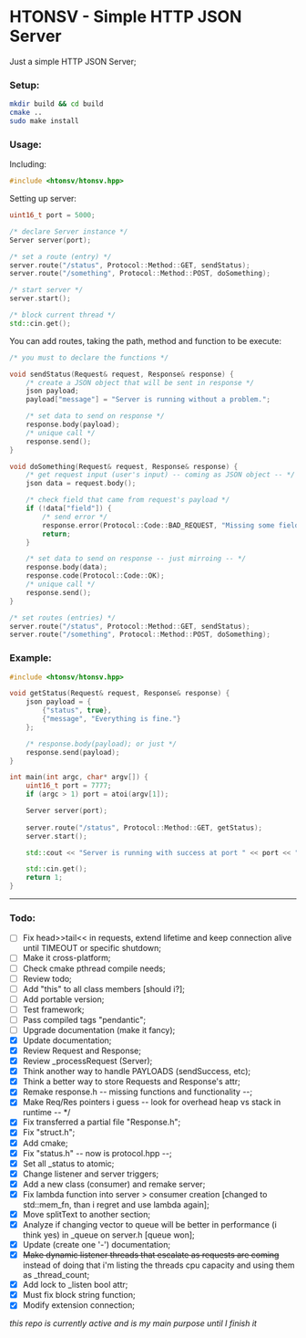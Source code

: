 # HTONSV - Simple HTTP JSON Server

Just a simple HTTP JSON Server;

### Setup:

```bash
mkdir build && cd build
cmake ..
sudo make install
```

### Usage:

Including:
```cpp
#include <htonsv/htonsv.hpp>
```

Setting up server:
```cpp
uint16_t port = 5000;

/* declare Server instance */
Server server(port);

/* set a route (entry) */
server.route("/status", Protocol::Method::GET, sendStatus);
server.route("/something", Protocol::Method::POST, doSomething);

/* start server */
server.start();

/* block current thread */
std::cin.get();
```

You can add routes, taking the path, method and function to be execute:
```cpp
/* you must to declare the functions */

void sendStatus(Request& request, Response& response) {
	/* create a JSON object that will be sent in response */
	json payload;
	payload["message"] = "Server is running without a problem.";

	/* set data to send on response */
	response.body(payload);
	/* unique call */
	response.send();
}

void doSomething(Request& request, Response& response) {
	/* get request input (user's input) -- coming as JSON object -- */
	json data = request.body();

	/* check field that came from request's payload */
	if (!data["field"]) {
		/* send error */
		response.error(Protocol::Code::BAD_REQUEST, "Missing some field.");
		return;
	}

	/* set data to send on response -- just mirroing -- */
	response.body(data);
	response.code(Protocol::Code::OK);
	/* unique call */
	response.send();
}

/* set routes (entries) */
server.route("/status", Protocol::Method::GET, sendStatus);
server.route("/something", Protocol::Method::POST, doSomething);
```

### Example:

```cpp
#include <htonsv/htonsv.hpp>

void getStatus(Request& request, Response& response) {
	json payload = {
		{"status", true},
		{"message", "Everything is fine."}
	};

	/* response.body(payload); or just */
	response.send(payload);
}

int main(int argc, char* argv[]) {
	uint16_t port = 7777;
	if (argc > 1) port = atoi(argv[1]);

	Server server(port);
	
	server.route("/status", Protocol::Method::GET, getStatus);
	server.start();

	std::cout << "Server is running with success at port " << port << "." << std::endl;

	std::cin.get();
	return 1;
}
```

---

### Todo:

- [ ] Fix head>>tail<< in requests, extend lifetime and keep connection alive until TIMEOUT or specific shutdown;
- [ ] Make it cross-platform;
- [ ] Check cmake pthread compile needs;
- [ ] Review todo;
- [ ] Add "this" to all class members [should i?];
- [ ] Add portable version;
- [ ] Test framework;
- [ ] Pass compiled tags "pendantic";
- [ ] Upgrade documentation (make it fancy);
- [x] Update documentation;
- [x] Review Request and Response;
- [x] Review _processRequest (Server);
- [x] Think another way to handle PAYLOADS (sendSuccess, etc);
- [x] Think a better way to store Requests and Response's attr;
- [x] Remake response.h -- missing functions and functionality --;
- [x] Make Req/Res pointers i guess -- look for overhead heap vs stack in runtime -- */
- [x] Fix transferred a partial file "Response.h";
- [x] Fix "struct.h";
- [x] Add cmake;
- [x] Fix "status.h" -- now is protocol.hpp --;
- [x] Set all _status to atomic;
- [x] Change listener and server triggers;
- [x] Add a new class (consumer) and remake server;
- [x] Fix lambda function into server > consumer creation [changed to std::mem_fn, than i regret and use lambda again];
- [x] Move splitText to another section;
- [x] Analyze if changing vector to queue will be better in performance (i think yes) in _queue on server.h [queue won];
- [x] Update (create one '-') documentation;
- [x] ~~Make dynamic listener threads that escalate as requests are coming~~ instead of doing that i'm listing the threads cpu capacity and using them as _thread_count;
- [x] Add lock to _listen bool attr;
- [x] Must fix block string function;
- [x] Modify extension connection;

*this repo is currently active and is my main purpose until I finish it*
